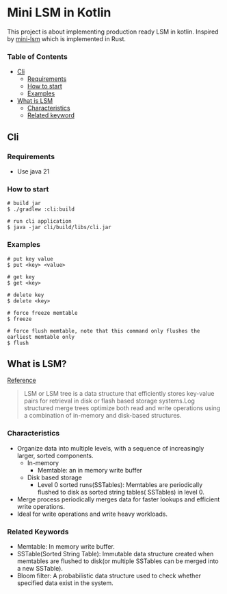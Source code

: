 # Mini LSM in Kotlin

This project is about implementing production ready LSM in kotlin.
Inspired by [mini-lsm](https://github.com/skyzh/mini-lsm) which is implemented in Rust.

### Table of Contents

- [Cli](#cli)
    - [Requirements](#requirements)
    - [How to start](#how-to-start)
    - [Examples](#examples)
- [What is LSM](#what-is-lsm)
    - [Characteristics](#characteristics)
    - [Related keyword](#related-keywords)

## Cli

### Requirements

- Use java 21

### How to start

```shell
# build jar 
$ ./gradlew :cli:build

# run cli application 
$ java -jar cli/build/libs/cli.jar
```

### Examples

```shell
# put key value  
$ put <key> <value>  

# get key  
$ get <key>

# delete key 
$ delete <key> 

# force freeze memtable  
$ freeze 

# force flush memtable, note that this command only flushes the earliest memtable only 
$ flush  
```

## What is LSM?

[Reference](https://www.scylladb.com/glossary/log-structured-merge-tree/)
> LSM or LSM tree is a data structure that efficiently stores key-value pairs for retrieval in disk or flash
> based storage systems.Log structured merge trees optimize both read and write operations using a combination of
> in-memory and disk-based structures.

### Characteristics

- Organize data into multiple levels, with a sequence of increasingly larger, sorted components.
    - In-memory
        - Memtable: an in memory write buffer
    - Disk based storage
        - Level 0 sorted runs(SSTables): Memtables are periodically flushed to disk as sorted string tables(
          SSTables) in level 0.
- Merge process periodically merges data for faster lookups and efficient write operations.
- Ideal for write operations and write heavy workloads.

### Related Keywords

- Memtable: In memory write buffer.
- SSTable(Sorted String Table): Immutable data structure created when memtables are flushed to disk(or multiple
  SSTables can be merged into a new SSTable).
- Bloom filter: A probabilistic data structure used to check whether specified data exist in the system. 
